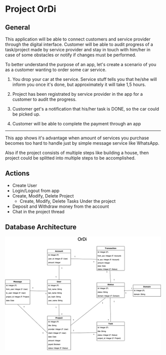 # Project OrDi

## General

This application will be able to connect customers and service provider through the digital interface. Customer will be able to audit progress of a task/project made by service provider and stay in touch with him/her in case of some obstacles or notify if changes must be performed.

To better understand the purpose of an app, let's create a scenario of you as a customer wanting to order some car service.

1. You drop your car at the service. Service stuff tells you that he/she will inform you once it's done, but approximately it will take 1,5 hours.

2. Project has been registrated by service provider in the app for a customer to audit the progress.

3. Customer get's a notification that his/her task is DONE, so the car could be picked up.

4. Customer will be able to complete the payment through an app

---

This app shows it's advantage when amount of services you purchase becomes too hard to handle just by simple message service like WhatsApp.

Also if the project consists of multiple steps like building a house, then project could be splitted into multiple steps to be accomplished.

## Actions

- Create User
- Login/Logout from app
- Create, Modify, Delete Project
  - Create, Modify, Delete Tasks Under the project
- Deposit and Withdraw money from the account
- Chat in the project thread

## Database Architecture

![picture alt](https://raw.githubusercontent.com/AlexeySmolyaninov/tkt-tsoha-project-ordi/master/Database_architecture_diagram.png "OrDi Database Architecture")
